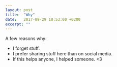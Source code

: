 ```yaml
---
layout: post
title:  "Why"
date:   2017-09-29 10:53:00 +0200
excerpt: ""
---
```

A few reasons why:

* I forget stuff.
* I prefer sharing stuff here than on social media.
* If this helps anyone, I helped someone. <3
